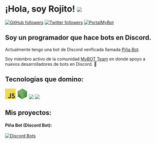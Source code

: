 # ¡Hola, soy Rojito! <img src="https://media.giphy.com/media/hvRJCLFzcasrR4ia7z/giphy.gif" width="25px">
[![GitHub followers](https://img.shields.io/github/followers/MrRojito-Dev?label=Follow&style=social)](https://github.com/MrRojito-Dev)
[![Twitter followers](https://img.shields.io/twitter/follow/MrRojito_?label=Follow&style=social)](https://twitter.com/MrRojito_)
[![PortalMyBot](https://img.shields.io/badge/Follow-MyBOT%20Team-blue?style=social)](https://mybo.me/rojito)

## Soy un programador que hace bots en Discord.
Actualmente tengo una bot de Discord verificada llamada [Piña Bot](https://top.gg/bot/744386070552117278).

Soy miembro activo de la comunidad [MyBOT Team](https://discord.gg/g6ssSmK) en donde apoyo a nuevos desarrolladores de bots en Discord. 🎈

## Tecnologías que domino:
<code><img height="35" src="https://raw.githubusercontent.com/github/explore/80688e429a7d4ef2fca1e82350fe8e3517d3494d/topics/javascript/javascript.png"></code>
<code><img height="35" src="https://raw.githubusercontent.com/github/explore/80688e429a7d4ef2fca1e82350fe8e3517d3494d/topics/nodejs/nodejs.png"></code>
<code><img height="35" src="https://blog.almin.dev/static/media/logo.1787600a.png"></code>
<code><img height="35" src="https://img.icons8.com/color/480/mongodb.png"></code>

## Mis proyectos:
#### Piña Bot (Discord Bot):
[![Discord Bots](https://top.gg/api/widget/744386070552117278.svg)](https://top.gg/bot/744386070552117278)
